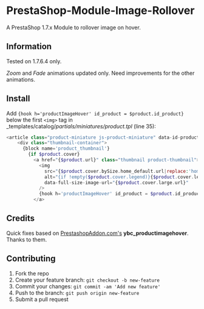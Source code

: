 # PrestaShop-Module-Image-Rollover
A PrestaShop 1.7.x Module to rollover image on hover.

## Information

Tested on 1.7.6.4 only.

_Zoom_ and _Fade_ animations updated only. Need improvements for the other animations.

## Install
Add `{hook h='productImageHover' id_product = $product.id_product}` below the first `<img>` tag in _templates/catalog/_partials/miniatures/product.tpl_ (line 35):

```php
<article class="product-miniature js-product-miniature" data-id-product="{$product.id_product}" data-id-product-attribute="{$product.id_product_attribute}" itemscope itemtype="http://schema.org/Product">
    <div class="thumbnail-container">
      {block name='product_thumbnail'}
        {if $product.cover}
          <a href="{$product.url}" class="thumbnail product-thumbnail">
            <img
              src="{$product.cover.bySize.home_default.url|replace:'home_default':'home_default2x'}"
              alt="{if !empty($product.cover.legend)}{$product.cover.legend}{else}{$product.name|truncate:30:'...'}{/if}"
              data-full-size-image-url="{$product.cover.large.url}"
            />
            {hook h='productImageHover' id_product = $product.id_product}
          </a>
```

## Credits
Quick fixes based on <a href="http://prestashopaddon.com/download/prestashop-modules/free-product-image-rollover-module-for-prestashop/" target="_blank">PrestashopAddon.com's</a> **ybc_productimagehover**.
Thanks to them.

## Contributing
1. Fork the repo
2. Create your feature branch: `git checkout -b new-feature`
3. Commit your changes: `git commit -am 'Add new feature'`
4. Push to the branch: `git push origin new-feature`
5. Submit a pull request
